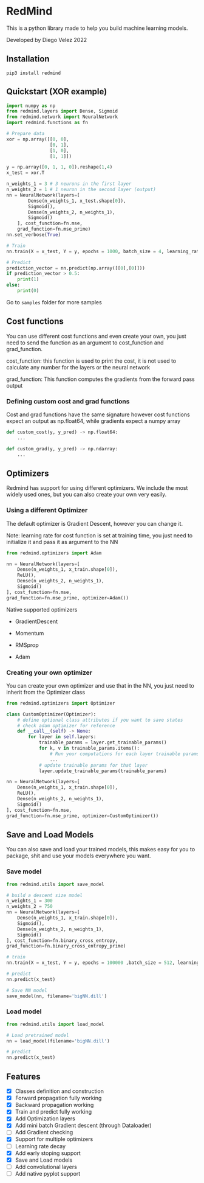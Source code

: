 # RedMind

This is a python library made to help you build machine learning models.

Developed by Diego Velez 2022

## Installation

```shell
pip3 install redmind
```

## Quickstart (XOR example)

```python
import numpy as np
from redmind.layers import Dense, Sigmoid
from redmind.network import NeuralNetwork
import redmind.functions as fn

# Prepare data
xor = np.array([[0, 0],
                [0, 1],
                [1, 0],
                [1, 1]])

y = np.array([0, 1, 1, 0]).reshape(1,4)
x_test = xor.T

n_weights_1 = 3 # 3 neurons in the first layer
n_weights_2 = 1 # 1 neuron in the second layer (output)
nn = NeuralNetwork(layers=[
        Dense(n_weights_1, x_test.shape[0]),
        Sigmoid(),
        Dense(n_weights_2, n_weights_1),
        Sigmoid()
    ], cost_function=fn.mse, 
    grad_function=fn.mse_prime)
nn.set_verbose(True)

# Train
nn.train(X = x_test, Y = y, epochs = 1000, batch_size = 4, learning_rate=0.5)

# Predict
prediction_vector = nn.predict(np.array([[0],[0]]))
if prediction_vector > 0.5:
    print(1)
else:
    print(0)
```

Go to `samples` folder for more samples

## Cost functions

You can use different cost functions and even create your own, you just need to send the function as an argument to cost_function and grad_function. 

cost_function: this function is used to print the cost, it is not used to calculate any number for the layers or the neural network

grad_function: This function computes the gradients from the forward pass output

### Defining custom cost and grad functions

Cost and grad functions have the same signature however cost functions expect an output as np.float64, while gradients expect a numpy array

```python
def custom_cost(y, y_pred) -> np.float64:
    ...

def custom_grad(y, y_pred) -> np.ndarray:
    ...
```

## Optimizers

Redmind has support for using different optimizers. We include the most widely used ones, but you can also create your own very easily.

### Using a different Optimizer

The default optimizer is Gradient Descent, however you can change it.

Note: learning rate for cost function is set at training time, you just need to initialize it and pass it as argument to the NN

```python
from redmind.optimizers import Adam

nn = NeuralNetwork(layers=[
    Dense(n_weights_1, x_train.shape[0]),
    ReLU(),
    Dense(n_weights_2, n_weights_1),
    Sigmoid()
], cost_function=fn.mse, 
grad_function=fn.mse_prime, optimizer=Adam())
```

Native supported optimizers

- GradientDescent

- Momentum

- RMSprop

- Adam


### Creating your own optimizer

You can create your own optimizer and use that in the NN, you just need to inherit from the Optimizer class

```python
from redmind.optimizers import Optimizer

class CustomOptimizer(Optimizer):
    # define optional class attributes if you want to save states
    # check adam optimizer for reference
    def __call__(self) -> None:
        for layer in self.layers:
            trainable_params = layer.get_trainable_params()
            for k, v in trainable_params.items():
                # Run your computations for each layer trainable params
                ...
            # update trainable params for that layer
            layer.update_trainable_params(trainable_params)

nn = NeuralNetwork(layers=[
    Dense(n_weights_1, x_train.shape[0]),
    ReLU(),
    Dense(n_weights_2, n_weights_1),
    Sigmoid()
], cost_function=fn.mse, 
grad_function=fn.mse_prime, optimizer=CustomOptimizer())
```

## Save and Load Models

You can also save and load your trained models, this makes easy for you to
package, shit and use your models everywhere you want.

### Save model
```python
from redmind.utils import save_model

# build a descent size model
n_weights_1 = 300 
n_weights_2 = 750
nn = NeuralNetwork(layers=[
    Dense(n_weights_1, x_train.shape[0]),
    Sigmoid(),
    Dense(n_weights_2, n_weights_1),
    Sigmoid()
], cost_function=fn.binary_cross_entropy, 
grad_function=fn.binary_cross_entropy_prime)

# train
nn.train(X = x_test, Y = y, epochs = 100000 ,batch_size = 512, learning_rate=0.5, early_stoping=99.0)

# predict
nn.predict(x_test)

# Save NN model
save_model(nn, filename='bigNN.dill')
```

### Load model

```python
from redmind.utils import load_model

# Load pretrained model
nn = load_model(filename='bigNN.dill')

# predict
nn.predict(x_test)
```

## Features

- [X] Classes definition and construction
- [X] Forward propagation fully working
- [X] Backward propagation working
- [X] Train and predict fully working
- [X] Add Optimization layers
- [X] Add mini batch Gradient descent (through Dataloader)
- [ ] Add Gradient checking
- [X] Support for multiple optimizers
- [ ] Learning rate decay
- [X] Add early stoping support
- [X] Save and Load models
- [ ] Add convolutional layers
- [ ] Add native pyplot support
